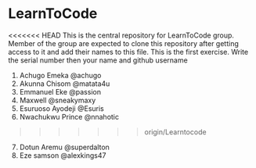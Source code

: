 # LearnToCode
<<<<<<< HEAD
This is the central repository for LearnToCode group.
Member of the group are expected to clone this repository after getting access to it and add their names to this file. This is the first exercise.
Write the serial number then your name and github username

1. Achugo Emeka		@achugo
2. Akunna Chisom 	@matata4u
3. Emmanuel Eke    @passion
4. Maxwell		@sneakymaxy
5. Esuruoso Ayodeji	@Esuris
6. Nwachukwu Prince @nnahotic
>>>>>>> origin/Learntocode
7. Dotun Aremu @superdalton
8. Eze samson @alexkings47